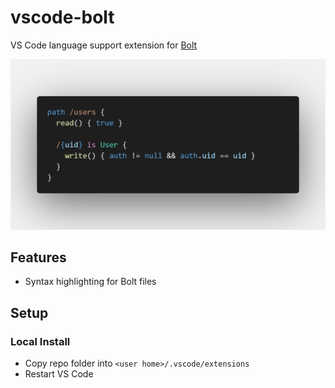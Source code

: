 # vscode-bolt

VS Code language support extension for [Bolt](https://github.com/FirebaseExtended/bolt)

![Screenshot of code highlighting](/media/code.png)

## Features
  - Syntax highlighting for Bolt files

## Setup

### Local Install
  - Copy repo folder into `<user home>/.vscode/extensions`
  - Restart VS Code